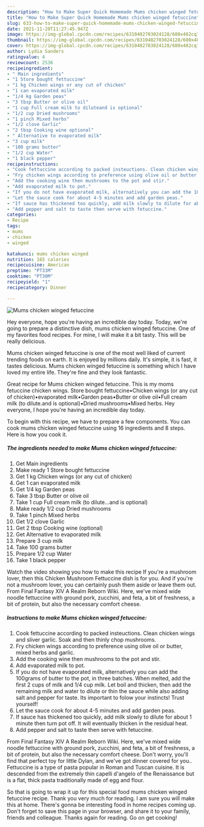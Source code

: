 ```yaml
---
description: "How to Make Super Quick Homemade Mums chicken winged fetuccine"
title: "How to Make Super Quick Homemade Mums chicken winged fetuccine"
slug: 633-how-to-make-super-quick-homemade-mums-chicken-winged-fetuccine
date: 2021-11-20T11:27:45.947Z
image: https://img-global.cpcdn.com/recipes/6310482703024128/680x482cq70/mums-chicken-winged-fetuccine-recipe-main-photo.jpg
thumbnail: https://img-global.cpcdn.com/recipes/6310482703024128/680x482cq70/mums-chicken-winged-fetuccine-recipe-main-photo.jpg
cover: https://img-global.cpcdn.com/recipes/6310482703024128/680x482cq70/mums-chicken-winged-fetuccine-recipe-main-photo.jpg
author: Lydia Sanders
ratingvalue: 4
reviewcount: 2536
recipeingredient:
- " Main ingredients"
- "1 Store bought fettuccine"
- "1 kg Chicken wings or any cut of chicken"
- "1 can evaporated milk"
- "1/4 kg Garden peas"
- "3 tbsp Butter or olive oil"
- "1 cup Full cream milk to diluteand is optional"
- "1/2 cup Dried mushrooms"
- "1 pinch Mixed herbs"
- "1/2 clove Garlic"
- "2 tbsp Cooking wine optional"
- " Alternative to evaporated milk"
- "3 cup milk"
- "100 grams butter"
- "1/2 cup Water"
- "1 black pepper"
recipeinstructions:
- "Cook fettuccine according to packed insteuctions. Clean chicken wings and sliver garlic. Soak and then thinly chop mushrooms."
- "Fry chicken wings according to preference using olive oil or butter, mixed herbs and garlic."
- "Add the cooking wine then mushrooms to the pot and stir."
- "Add evaporated milk to pot."
- "If you do not have evaporated milk, alternatively you can add the 100grams of butter to the pot, in three batches. When melted, add the first 2 cups of milk and 1/4 cup milk. Let boil and thicken, then add the remaining milk and water to dilute or thin the sauce while also adding salt and pepper for taste. Its important to folow your instincts! Trust yourself!"
- "Let the sauce cook for about 4-5 minutes and add garden peas."
- "If sauce has thickened too quickly, add milk slowly to dilute for about 1 minute then turn pot off. It will eventually thicken in the residual heat."
- "Add pepper and salt to taste then serve with fetuccine."
categories:
- Recipe
tags:
- mums
- chicken
- winged

katakunci: mums chicken winged 
nutrition: 165 calories
recipecuisine: American
preptime: "PT33M"
cooktime: "PT30M"
recipeyield: "1"
recipecategory: Dinner

---
```



![Mums chicken winged fetuccine](https://img-global.cpcdn.com/recipes/6310482703024128/680x482cq70/mums-chicken-winged-fetuccine-recipe-main-photo.jpg)

Hey everyone, hope you're having an incredible day today. Today, we're going to prepare a distinctive dish, mums chicken winged fetuccine. One of my favorites food recipes. For mine, I will make it a bit tasty. This will be really delicious.

Mums chicken winged fetuccine is one of the most well liked of current trending foods on earth. It is enjoyed by millions daily. It's simple, it is fast, it tastes delicious. Mums chicken winged fetuccine is something which I have loved my entire life. They're fine and they look fantastic.

Great recipe for Mums chicken winged fetuccine. This is my moms fetuccine chicken wings. Store bought fettuccine•Chicken wings (or any cut of chicken)•evaporated milk•Garden peas•Butter or olive oil•Full cream milk (to dilute.and is optional)•Dried mushrooms•Mixed herbs. Hey everyone, I hope you&#39;re having an incredible day today.


To begin with this recipe, we have to prepare a few components. You can cook mums chicken winged fetuccine using 16 ingredients and 8 steps. Here is how you cook it.

<!--inarticleads1-->

##### The ingredients needed to make Mums chicken winged fetuccine:

1. Get  Main ingredients
1. Make ready 1 Store bought fettuccine
1. Get 1 kg Chicken wings (or any cut of chicken)
1. Get 1 can evaporated milk
1. Get 1/4 kg Garden peas
1. Take 3 tbsp Butter or olive oil
1. Take 1 cup Full cream milk (to dilute...and is optional)
1. Make ready 1/2 cup Dried mushrooms
1. Take 1 pinch Mixed herbs
1. Get 1/2 clove Garlic
1. Get 2 tbsp Cooking wine (optional)
1. Get  Alternative to evaporated milk
1. Prepare 3 cup milk
1. Take 100 grams butter
1. Prepare 1/2 cup Water
1. Take 1 black pepper


Watch the video showing you how to make this recipe If you&#39;re a mushroom lover, then this Chicken Mushroom Fettuccine dish is for you. And if you&#39;re not a mushroom lover, you can certainly push them aside or leave them out. From Final Fantasy XIV A Realm Reborn Wiki. Here, we&#39;ve mixed wide noodle fettuccine with ground pork, zucchini, and feta, a bit of freshness, a bit of protein, but also the necessary comfort cheese. 

<!--inarticleads2-->

##### Instructions to make Mums chicken winged fetuccine:

1. Cook fettuccine according to packed insteuctions. Clean chicken wings and sliver garlic. Soak and then thinly chop mushrooms.
1. Fry chicken wings according to preference using olive oil or butter, mixed herbs and garlic.
1. Add the cooking wine then mushrooms to the pot and stir.
1. Add evaporated milk to pot.
1. If you do not have evaporated milk, alternatively you can add the 100grams of butter to the pot, in three batches. When melted, add the first 2 cups of milk and 1/4 cup milk. Let boil and thicken, then add the remaining milk and water to dilute or thin the sauce while also adding salt and pepper for taste. Its important to folow your instincts! Trust yourself!
1. Let the sauce cook for about 4-5 minutes and add garden peas.
1. If sauce has thickened too quickly, add milk slowly to dilute for about 1 minute then turn pot off. It will eventually thicken in the residual heat.
1. Add pepper and salt to taste then serve with fetuccine.


From Final Fantasy XIV A Realm Reborn Wiki. Here, we&#39;ve mixed wide noodle fettuccine with ground pork, zucchini, and feta, a bit of freshness, a bit of protein, but also the necessary comfort cheese. Don&#39;t worry, you&#39;ll find that perfect toy for little Dylan, and we&#39;ve got dinner covered for you.. Fettuccine is a type of pasta popular in Roman and Tuscan cuisine. It is descended from the extremely thin capelli d&#39;angelo of the Renaissance but is a flat, thick pasta traditionally made of egg and flour. 

So that is going to wrap it up for this special food mums chicken winged fetuccine recipe. Thank you very much for reading. I am sure you will make this at home. There's gonna be interesting food in home recipes coming up. Don't forget to save this page in your browser, and share it to your family, friends and colleague. Thanks again for reading. Go on get cooking!
